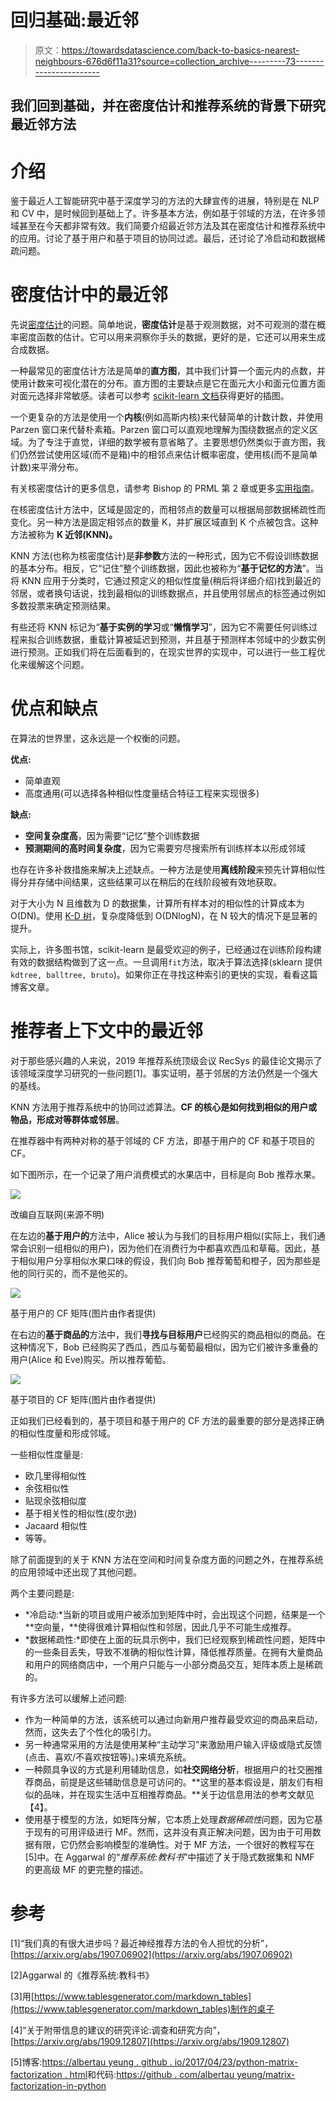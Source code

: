 # 回归基础:最近邻

> 原文：<https://towardsdatascience.com/back-to-basics-nearest-neighbours-676d6f11a31?source=collection_archive---------73----------------------->

## 我们回到基础，并在密度估计和推荐系统的背景下研究最近邻方法

# 介绍

鉴于最近人工智能研究中基于深度学习的方法的大肆宣传的进展，特别是在 NLP 和 CV 中，是时候回到基础上了。许多基本方法，例如基于邻域的方法，在许多领域甚至在今天都非常有效。我们简要介绍最近邻方法及其在密度估计和推荐系统中的应用。讨论了基于用户和基于项目的协同过滤。最后，还讨论了冷启动和数据稀疏问题。

# 密度估计中的最近邻

先说[密度估计](https://scikit-learn.org/stable/modules/density.html#density-estimation)的问题。简单地说，**密度估计**是基于观测数据，对不可观测的潜在概率密度函数的估计。它可以用来洞察你手头的数据，更好的是，它还可以用来生成合成数据。

一种最常见的密度估计方法是简单的**直方图**，其中我们计算一个面元内的点数，并使用计数来可视化潜在的分布。直方图的主要缺点是它在面元大小和面元位置方面对面元选择非常敏感。读者可以参考 [scikit-learn 文档](https://scikit-learn.org/stable/auto_examples/neighbors/plot_kde_1d.html)获得更好的插图。

一个更复杂的方法是使用一个**内核**(例如高斯内核)来代替简单的计数计数，并使用 Parzen 窗口来代替朴素箱。Parzen 窗口可以直观地理解为围绕数据点的定义区域。为了专注于直觉，详细的数学被有意省略了。主要思想仍然类似于直方图，我们仍然尝试使用区域(而不是箱)中的相邻点来估计概率密度，使用核(而不是简单计数)来平滑分布。

有关核密度估计的更多信息，请参考 Bishop 的 PRML 第 2 章或更多[实用指南](https://scikit-learn.org/stable/modules/density.html#density-estimation)。

在核密度估计方法中，区域是固定的，而相邻点的数量可以根据局部数据稀疏性而变化。另一种方法是固定相邻点的数量 K，并扩展区域直到 K 个点被包含。这种方法被称为 **K 近邻(KNN)。**

KNN 方法(也称为核密度估计)是**非参数**方法的一种形式，因为它不假设训练数据的基本分布。相反，它“记住”整个训练数据，因此也被称为“**基于记忆的方法**”。当将 KNN 应用于分类时，它通过预定义的相似性度量(稍后将详细介绍)找到最近的邻居，或者换句话说，找到最相似的训练数据点，并且使用邻居点的标签通过例如多数投票来确定预测结果。

有些还将 KNN 标记为“**基于实例的学习**或“**懒惰学习**”，因为它不需要任何训练过程来拟合训练数据，重载计算被延迟到预测，并且基于预测样本邻域中的少数实例进行预测。正如我们将在后面看到的，在现实世界的实现中，可以进行一些工程优化来缓解这个问题。

# 优点和缺点

在算法的世界里，这永远是一个权衡的问题。

**优点:**

*   简单直观
*   高度通用(可以选择各种相似性度量结合特征工程来实现很多)

**缺点:**

*   **空间复杂度高**，因为需要“记忆”整个训练数据
*   **预测期间的高时间复杂度**，因为它需要穷尽搜索所有训练样本以形成邻域

也存在许多补救措施来解决上述缺点。一种方法是使用**离线阶段**来预先计算相似性得分并存储中间结果，这些结果可以在稍后的在线阶段被有效地获取。

对于大小为 N 且维数为 D 的数据集，计算所有样本对的相似性的计算成本为 O(DN)。使用 [K-D 树](https://scikit-learn.org/stable/modules/neighbors.html#k-d-tree)，复杂度降低到 O(DNlogN)，在 N 较大的情况下是显著的提升。

实际上，许多图书馆，scikit-learn 是最受欢迎的例子，已经通过在训练阶段构建有效的数据结构做到了这一点。一旦调用`fit`方法，取决于算法选择(sklearn 提供`kdtree, balltree, bruto`)。如果你正在寻找这种索引的更快的实现，看看这篇博客文章。

# 推荐者上下文中的最近邻

对于那些感兴趣的人来说，2019 年推荐系统顶级会议 RecSys 的最佳论文揭示了该领域深度学习研究的一些问题[1]。事实证明，基于邻居的方法仍然是一个强大的基线。

KNN 方法用于推荐系统中的协同过滤算法。**CF 的核心是如何找到相似的用户或物品，形成对等群体或邻居**。

在推荐器中有两种对称的基于邻域的 CF 方法，即基于用户的 CF 和基于项目的 CF。

如下图所示，在一个记录了用户消费模式的水果店中，目标是向 Bob 推荐水果。

![](img/1995d966afa6b056122f38591f7ce9b1.png)

改编自互联网(来源不明)

在左边的**基于用户的**方法中，Alice 被认为与我们的目标用户相似(实际上，我们通常会识别一组相似的用户)，因为他们在消费行为中都喜欢西瓜和草莓。因此，基于相似用户分享相似水果口味的假设，我们向 Bob 推荐葡萄和橙子，因为那些是他的同行买的，而不是他买的。

![](img/da7e7f061fee3f16014ff2e001b5008e.png)

基于用户的 CF 矩阵(图片由作者提供)

在右边的**基于商品的**方法中，我们**寻找与目标用户**已经购买的商品相似的商品。在这种情况下，Bob 已经购买了西瓜，西瓜与葡萄最相似，因为它们被许多重叠的用户(Alice 和 Eve)购买。所以推荐葡萄。

![](img/b2d72c0da21b4ab0f7715f7d88ad4cc6.png)

基于项目的 CF 矩阵(图片由作者提供)

正如我们已经看到的，基于项目和基于用户的 CF 方法的最重要的部分是选择正确的相似性度量和形成邻域。

一些相似性度量是:

*   欧几里得相似性
*   余弦相似性
*   贴现余弦相似度
*   基于相关性的相似性(皮尔逊)
*   Jacaard 相似性
*   等等。

除了前面提到的关于 KNN 方法在空间和时间复杂度方面的问题之外，在推荐系统的应用领域中还出现了其他问题。

两个主要问题是:

*   *冷启动:*当新的项目或用户被添加到矩阵中时，会出现这个问题，结果是一个**空向量，**使得很难计算相似性和邻居，因此几乎不可能生成推荐。
*   *数据稀疏性:*即使在上面的玩具示例中，我们已经观察到稀疏性问题，矩阵中的一些条目丢失，导致不准确的相似性计算，降低推荐质量。在拥有大量商品和用户的网络商店中，一个用户只能与一小部分商品交互，矩阵本质上是稀疏的。

有许多方法可以缓解上述问题:

*   作为一种简单的方法，该系统可以通过向新用户推荐最受欢迎的商品来启动，然而，这失去了个性化的吸引力。
*   另一种通常采用的方法是使用某种“主动学习”来激励用户输入评级或隐式反馈(点击、喜欢/不喜欢按钮等)。)来填充系统。
*   一种颇具争议的方式是利用辅助信息，如**社交网络分析**，根据用户的社交圈推荐商品，前提是这些辅助信息是可访问的。**这里的基本假设是，朋友们有相似的品味，并在现实生活中互相推荐商品。**关于边信息用法的参考文献见【4】。
*   使用基于模型的方法，如矩阵分解，它本质上处理*数据稀疏性*问题，因为它基于现有的可用评级进行 MF。然而，这并没有真正解决问题，因为由于可用数据有限，它仍然会影响模型的准确性。对于 MF 方法，一个很好的教程写在[5]中。在 Aggarwal 的“*推荐系统:教科书*”中描述了关于隐式数据集和 NMF 的更高级 MF 的更完整的描述。

# 参考

[1]“我们真的有很大进步吗？最近神经推荐方法的令人担忧的分析”，[https://arxiv.org/abs/1907.06902](https://arxiv.org/abs/1907.06902)

[2]Aggarwal 的《推荐系统:教科书》

[3]用[https://www.tablesgenerator.com/markdown_tables](https://www.tablesgenerator.com/markdown_tables)制作的桌子

[4]“关于附带信息的建议的研究评论:调查和研究方向”，[https://arxiv.org/abs/1909.12807](https://arxiv.org/abs/1909.12807)

[5]博客:[https://albertau yeung . github . io/2017/04/23/python-matrix-factorization . html](https://albertauyeung.github.io/2017/04/23/python-matrix-factorization.html)和代码:[https://github . com/albertau yeung/matrix-factorization-in-python](https://github.com/albertauyeung/matrix-factorization-in-python)